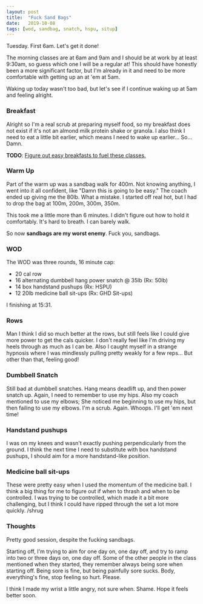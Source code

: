 ```yaml
---
layout: post
title:  "Fuck Sand Bags"
date:   2019-10-08
tags: [wod, sandbag, snatch, hspu, situp]
---
```


Tuesday. First 6am. Let's get it done!

The morning classes are at 6am and 9am and I should be at work by at least
9:30am, so guess which one I will be a regular at! This should have honestly
been a more significant factor, but I'm already in it and need to be more
comfortable with getting up an at 'em at 5am.

Waking up today wasn't too bad, but let's see if I continue waking up at 5am
and feeling alright.

<!--more-->

### Breakfast

Alright so I'm a real scrub at preparing myself food, so my breakfast does not
exist if it's not an almond milk protein shake or granola. I also think I need
to eat a little bit earlier, which means I need to wake up earlier... So...
Damn.

**TODO**: <u>Figure out easy breakfasts to fuel these classes.</u>

### Warm Up

Part of the warm up was a sandbag walk for 400m. Not knowing anything, I went
into it all confident, like "Damn this is going to be easy." The coach ended up
giving me the 80lb. What a mistake. I started off real hot, but I had to drop
the bag at 100m, 200m, 300m, 350m.

This took me a little more than 6 minutes. I didn't figure out how to hold it
comfortably. It's hard to breath. I can barely walk.

So now **sandbags are my worst enemy**. Fuck you, sandbags.

### WOD

The WOD was three rounds, 16 minute cap:
- 20 cal row
- 16 alternating dumbbell hang power snatch @ 35lb (Rx: 50lb)
- 14 box handstand pushups (Rx: HSPU)
- 12 20lb medicine ball sit-ups (Rx: GHD Sit-ups)

I finishing at 15:31.


### Rows

Man I think I did so much better at the rows, but still feels like I could give
more power to get the cals quicker. I don't really feel like I'm driving my
heels through as much as I can be. Also I caught myself in a strange hypnosis
where I was mindlessly pulling pretty weakly for a few reps... But other than
that, feeling good!


### Dumbbell Snatch

Still bad at dumbbell snatches. Hang means deadlift up, and then power snatch up.
Again, I need to remember to use my hips. Also my coach mentioned to use my
elbows; She noticed me beginning to use my hips, but then failing to use my
elbows. I'm a scrub. Again. Whoops. I'll get 'em next time!


### Handstand pushups

I was on my knees and wasn't exactly pushing perpendicularly from the ground. I
think the next time I need to substitute with box handstand pushups, I should
aim for a more handstand-like position.


### Medicine ball sit-ups

These were pretty easy when I used the momentum of the medicine ball. I think a
big thing for me to figure out if when to thrash and when to be controlled. I
was trying to be controlled, which made it a bit more challenging, but I think
I could have ripped through the set a lot more quickly. /shrug


### Thoughts

Pretty good session, despite the fucking sandbags.

Starting off, I'm trying to aim for one day on, one day off, and try to ramp
into two or three days on, one day off. Some of the other people in the class
mentioned when they started, they remember always being sore when starting off.
Being sore is fine, but being painfully sore sucks. Body, everything's fine,
stop feeling so hurt. Please.

I think I made my wrist a little angry, not sure when. Shame. Hope it feels
better soon.


